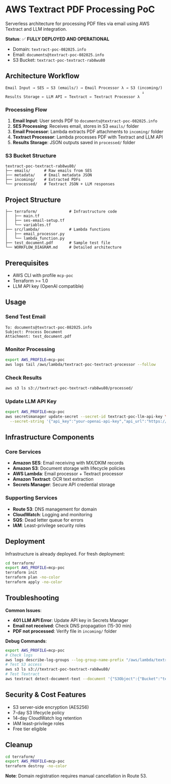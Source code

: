 # AWS Textract PDF Processing PoC

Serverless architecture for processing PDF files via email using AWS Textract and LLM integration.

**Status**: ✅ **FULLY DEPLOYED AND OPERATIONAL**
- Domain: `textract-poc-082025.info`
- Email: `documents@textract-poc-082025.info`
- S3 Bucket: `textract-poc-textract-rab8wu80`

## Architecture Workflow

```
Email Input → SES → S3 (emails/) → Email Processor λ → S3 (incoming/) 
                                                            ↓
Results Storage ← LLM API ← Textract ← Textract Processor λ
```

### Processing Flow
1. **Email Input**: User sends PDF to `documents@textract-poc-082025.info`
2. **SES Processing**: Receives email, stores in S3 `emails/` folder
3. **Email Processor**: Lambda extracts PDF attachments to `incoming/` folder
4. **Textract Processor**: Lambda processes PDF with Textract and LLM API
5. **Results Storage**: JSON outputs saved in `processed/` folder

### S3 Bucket Structure
```
textract-poc-textract-rab8wu80/
├── emails/      # Raw emails from SES
├── metadata/    # Email metadata JSON
├── incoming/    # Extracted PDFs
└── processed/   # Textract JSON + LLM responses
```

## Project Structure

```
├── terraform/              # Infrastructure code
│   ├── main.tf
│   ├── ses-email-setup.tf
│   └── variables.tf
├── src/lambda/             # Lambda functions
│   ├── email_processor.py
│   └── lambda_function.py
├── test_document.pdf       # Sample test file
└── WORKFLOW_DIAGRAM.md     # Detailed architecture
```

## Prerequisites

- AWS CLI with profile `mcp-poc`
- Terraform >= 1.0
- LLM API key (OpenAI compatible)

## Usage

### Send Test Email
```
To: documents@textract-poc-082025.info
Subject: Process Document
Attachment: test_document.pdf
```

### Monitor Processing
```bash
export AWS_PROFILE=mcp-poc
aws logs tail /aws/lambda/textract-poc-textract-processor --follow
```

### Check Results
```bash
aws s3 ls s3://textract-poc-textract-rab8wu80/processed/
```

### Update LLM API Key
```bash
export AWS_PROFILE=mcp-poc
aws secretsmanager update-secret --secret-id textract-poc-llm-api-key \
  --secret-string '{"api_key":"your-openai-api-key","api_url":"https://api.openai.com/v1/chat/completions"}'
```

## Infrastructure Components

### Core Services
- **Amazon SES**: Email receiving with MX/DKIM records
- **Amazon S3**: Document storage with lifecycle policies
- **AWS Lambda**: Email processor + Textract processor
- **Amazon Textract**: OCR text extraction
- **Secrets Manager**: Secure API credential storage

### Supporting Services
- **Route 53**: DNS management for domain
- **CloudWatch**: Logging and monitoring
- **SQS**: Dead letter queue for errors
- **IAM**: Least-privilege security roles

## Deployment

Infrastructure is already deployed. For fresh deployment:

```bash
cd terraform/
export AWS_PROFILE=mcp-poc
terraform init
terraform plan -no-color
terraform apply -no-color
```

## Troubleshooting

**Common Issues**:
- **401 LLM API Error**: Update API key in Secrets Manager
- **Email not received**: Check DNS propagation (15-30 min)
- **PDF not processed**: Verify file in `incoming/` folder

**Debug Commands**:
```bash
export AWS_PROFILE=mcp-poc
# Check logs
aws logs describe-log-groups --log-group-name-prefix "/aws/lambda/textract-poc"
# Test S3 access
aws s3 ls s3://textract-poc-textract-rab8wu80/
# Test Textract
aws textract detect-document-text --document '{"S3Object":{"Bucket":"textract-poc-textract-rab8wu80","Name":"incoming/test_document.pdf"}}'
```

## Security & Cost Features

- S3 server-side encryption (AES256)
- 7-day S3 lifecycle policy
- 14-day CloudWatch log retention
- IAM least-privilege roles
- Free tier eligible

## Cleanup

```bash
cd terraform/
export AWS_PROFILE=mcp-poc
terraform destroy -no-color
```

**Note**: Domain registration requires manual cancellation in Route 53.